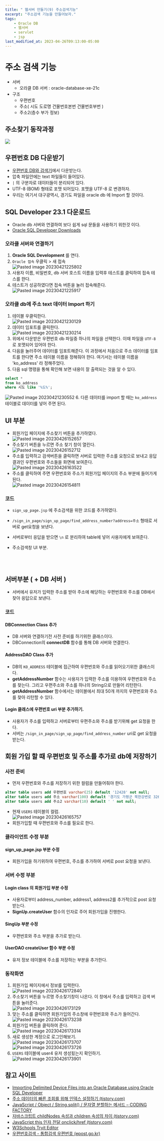 ```yaml
---
title: " 웹서버 만들기(9) 주소검색기능"
excerpt: "주소검색 기능을 만들어보자."
tags:
    - Oracle DB
    - 웹서버
    - servlet
    - jsp
last_modified_at: 2023-04-26T09:13:00-05:00
---
```

# 주소 검색 기능
- 서버
	- 오라클 DB 서버 : oracle-database-xe-21c
- 구조
	- 우편번호
	- 주소( 시도 도로명 건물번호본번 건물번호부번 )
	- 주소2(층수 부가 정보)

## 주소찾기 동작과정
<img class="mermaid" src="https://mermaid.ink/svg/eyJjb2RlIjoic2VxdWVuY2VEaWFncmFtXG7sgqzsmqnsnpAo67iM65287Jqw7KCAKSAtPj4g7ISc67KEIDog7KO87IaM7LC-6riwIOyalOyyrVxu7ISc67KEIC0-PiBEQiDshJzrsoQgOiDso7zshozrpbwg7J207Jqp7ZWY7JesIOyasO2OuOuyiO2YuCwg7KO87IaMIOyalOyyrVxuREIg7ISc67KELT4-IOyEnOuyhCA6IOyasO2OuOuyiO2YuCwg7KO87IaMIOydkeuLtVxu7ISc67KEIC0-PiDsgqzsmqnsnpAo67iM65287Jqw7KCAKSA6IOyasO2OuOuyiO2YuCwg7KO87IaMIOydkeuLtSIsIm1lcm1haWQiOm51bGx9">



## 우편번호 DB  다운받기
- [우편번호 DB와 검색기](https://www.epost.go.kr/search/zipcode/cmzcd002k01.jsp)에서 다운받는다.
- 압축 파일안에는 text 파일들이 들어있다.
- `|` 의 구분자로 데이터들이 분리되어 있다.
- UTF-8 (BOM) 형태로 포맷 되어있다. 포맷을 UTF-8 로 변경하자.
- 우리는 여기서 대구광역시, 경기도 파일을 oracle db 에 Import 할 것이다.

## SQL Developer 23.1 다운로드
- Oracle db 서버와 연결하여 보다 쉽게 sql 문들을 사용하기 위한것 이다.
- [Oracle SQL Developer Downloads](https://www.oracle.com/database/sqldeveloper/technologies/download/)


### 오라클 서버와 연결하기
1. **Oracle SQL Development** 를 연다.
2. `Oracle 접속` 우클릭 > 새 접속<br>![Pasted image 20230421225802](https://user-images.githubusercontent.com/31990118/234529534-04d39ca0-e749-4e62-9d23-5de70888c85c.png)
3. 사용자 이름, 비밀번호, db 서버 호스트 이름을 입력후 테스트를 클릭하여 접속 테스를 한다. 
4. 테스트가 성공하였다면 접속 버튼을 눌러 접속해준다.<br>![Pasted image 20230421225917](https://user-images.githubusercontent.com/31990118/234529679-37b86579-4e45-4e05-9d0d-ba5eb75afdb9.png)

### 오라클 db에 주소 text 데이터 Import 하기
1. 테이블 우클릭한다.<br>![Pasted image 20230421230129](https://user-images.githubusercontent.com/31990118/234529812-a7e707be-ebe9-4e12-95b0-184bb31c3f8a.png)
2. 데이터 임포트를 클릭한다.<br>![Pasted image 20230421230214](https://user-images.githubusercontent.com/31990118/234529931-49af9420-b874-4bcb-bc56-cb7e4f59c0ac.png)
3. 위에서 다운받은 우편번호 db 파일중 하나의 파일을 선택한다. 이때 파일을 `UTF-8` 로 포맷되어 있어야 한다.
4. 다음을 눌러주어 데이터를 임포트해준다. 이 과정에서 처음으로 주소 데이터를 임포트를 한다면 주소 테이블 이름을 정해줘야 한다. 여기서는 테이블 이름을 'ko_address' 라 정해주었다.
5. 다음 sql 명령을 통해 확인해 보면 내용이 잘 출력되는 것을 알 수 있다.
```sql
select *
from ko_address
where 시도 like '%도%';
```
![Pasted image 20230421230552](https://user-images.githubusercontent.com/31990118/234530306-b01fb64c-727f-4b37-8d0e-367b37593610.png)
6. 다른 데이터를 import 할 때는 `ko_address`테이블로 데이터를 넣어 주면 된다.

## UI 부분
- 회원가입 페이지에 주소찾기 버튼을 추가하였다.<br>![Pasted image 20230426152657](https://user-images.githubusercontent.com/31990118/234531123-6b2ecb7b-9090-4d73-90bb-8f202aff4817.png)
- 주소찾기 버튼을 누르면 주소 찾기 창이 열린다.<br>![Pasted image 20230426152712](https://user-images.githubusercontent.com/31990118/234531218-a874417b-80be-4f3c-8149-aea64c48eede.png)
- 주소를 입력하고 검색버튼을 클릭하면 서버로 입력한 주소를 요청으로 보내고 응답결과인 우편번호와 주소들을 화면에 보여준다.<br>![Pasted image 20230426163522](https://user-images.githubusercontent.com/31990118/234531305-fe304efe-30db-4feb-936f-92df58f369d0.png)
- 주소를 클릭하여 주면 우편번호와 주소가 회원가입 페이지의 주소 부분에 들어가게 된다.<br>![Pasted image 20230426154811](https://user-images.githubusercontent.com/31990118/234531391-8fab6c8f-9922-446a-a0c8-3957e0631dc5.png)

### 코드
- `sign_up_page.jsp` 에 주소검색을 위한 코드를 추가하였다.<br><script src="https://gist.github.com/MinGyu2/94743489626663324bf55bc9a944782b.js"></script>
- `/sign_in_page/sign_up_page/find_address_number?address=주소` 형태로 서버로 get요청을 보낸다.
- 서버로부터 응답을 받으면 `\n` 로 분리하여 table에 넣어 사용자에게 보여준다.<br><script src="https://gist.github.com/MinGyu2/6f1c5edd8a3efc93ae0d349e245c605c.js"></script>

- 주소검색창 UI 부분.<br><script src="https://gist.github.com/MinGyu2/e95aa28a4aded72d65d68c959478611f.js"></script>

<br><br>

## 서버부분 ( + DB 서버 )
- 서버에서 유저가 입력한 주소를 받아 주소에 해당하는 우편번호와 주소를 DB에서 찾아 응답으로 보낸다.

### 코드

#### DBConnection Class 추가
- DB 서버와 연결하기전 사전 준비를 하기위한 클래스이다.
- DBConnection의 **connectDB** 함수를 통해 DB 서버와 연결한다.

<script src="https://gist.github.com/MinGyu2/6e74fe516a6df3691df95462f14a2caa.js"></script>



#### AddressDAO Class 추가
- DB의 `KO_ADDRESS` 테이블에 접근하여 우편번호와 주소를 읽어오기위한 클래스이다. 
- **getAddressNumber** 함수는 사용자가 입력한 주소를 이용하여 우편번호와 주소를 찾는다. 그리고 우편주소와 주소를 하나의 String으로 만들어 리턴한다.
- **getAddressNumber** 함수에서는 테이블에서 최대 50개 까지의 우편번호와 주소를 찾아 리턴할 수 있다.

<script src="https://gist.github.com/MinGyu2/0e0ff6366b722575bdfae1214607bd40.js"></script>



#### Login 클래스에 우편번호 uri 부분 추가하기.
- 사용자가 주소를 입력하고 서버로부터 우편주소와 주소를 받기위해 get 요청을 한다.
- 서버는 `/sign_in_page/sign_up_page/find_address_number` uri로 get 요청을 받는다.

<script src="https://gist.github.com/MinGyu2/18f3a30443c3ef0f67a9d426f05919ba.js"></script>



## 회원 가입 할 때 우편번호 및 주소를 추가로 db에 저장하기
### 사전 준비
- 먼저 우편번호와 주소를 저장하기 위한 컬럼을 만들어줘야 한다.
```sql
alter table users add 우편번호 varchar(25) default '12428' not null;
alter table users add 주소 varchar(100) default '경기도 가평군 북한강변로 326-138' not null;
alter table users add 주소2 varchar(10) default ' ' not null;
```
- 현재 `USERS` 테이블의 컬럼.<br>![Pasted image 20230426165757](https://user-images.githubusercontent.com/31990118/234541935-94eeae91-cce3-4fa2-a686-0220c42f3fe8.png)
- 회원가입할 때 우편번호와 주소를 필요로 한다.



### 클라이언트 수정 부분

#### sign_up_page.jsp 부분 수정
- 회원가입을 하기위하여 우편번호, 주소를 추가하여 서버로 post 요청을 보낸다.

<script src="https://gist.github.com/MinGyu2/1c924566aa82beaaa656739e56e2e993.js"></script>




### 서버 수정 부분

#### Login class 의 회원가입 부분 수정
- 사용자로부터 address_number, address1, address2를 추가적으로 post 요청 받는다.
- **SignUp.createUser** 함수의 인자로 주어 회원가입을 진행한다.

<script src="https://gist.github.com/MinGyu2/3d75cdc317274ea780a2fccb9d74f1a8.js"></script>



#### SingUp 부분 수정
- 우편번호와 주소 부분을 추가로 받는다.

<script src="https://gist.github.com/MinGyu2/f87fa4e9bebf0e81cb2188234ea98c1d.js"></script>


#### UserDAO createUser 함수 부분 수정
- 유저 정보 테이블에 주소를 저장하는 부분을 추가한다.

<script src="https://gist.github.com/MinGyu2/245cb5a0fbc2d20c5a01dedbea471b9e.js"></script>




### 동작화면
1. 회원가입 페이지에서 정보를 입력한다.<br>![Pasted image 20230426172840](https://user-images.githubusercontent.com/31990118/234544104-b12395fb-0da9-472b-a1db-2538c8163165.png)
2. 주소찾기 버튼을 누르명 주소찾기창이 나온다. 이 창에서 주소를 입력하고 검색 버튼을 눌러준다. <br>![Pasted image 20230426173129](https://user-images.githubusercontent.com/31990118/234544163-bff55a86-4bf3-4599-9136-e46583e8d853.png)
3. 맞는 주소를 클릭하면 회원가입의 주소창에 우편번호와 주소가 들어간다.<br>![Pasted image 20230426173238](https://user-images.githubusercontent.com/31990118/234544217-fb54c52f-cf29-4195-9042-be7be09f0edc.png)
4. 회원가입 버튼을 클릭하여 준다.<br>![Pasted image 20230426173314](https://user-images.githubusercontent.com/31990118/234544275-5a680719-969e-4a1e-87cb-d2806d207b41.png)
5. 새로 생성한 계정으로 로그인해보기.<br>![Pasted image 20230426173707](https://user-images.githubusercontent.com/31990118/234544328-b337f9e6-38eb-4d36-8a72-cd7c1f799214.png)<br>![Pasted image 20230426173726](https://user-images.githubusercontent.com/31990118/234544361-f2ce717c-fb36-4aca-9a80-03c5afe76445.png)
6. `USERS` 테이블에 user4 유저 생성됬는지 확인하기.<br>![Pasted image 20230426173901](https://user-images.githubusercontent.com/31990118/234544415-0900aba6-29eb-4dbe-b841-bfb7fe7262ba.png)




## 참고 사이트
- [Importing Delimited Device Files into an Oracle Database using Oracle SQL Developer](https://accessgudid.nlm.nih.gov/resources/developers/importing_delimited_device_files/oracle)
- [주소 데이터의 빠른 조회를 위해 인덱스 설정하기 (tistory.com)](https://deveric.tistory.com/68)
- [JavaScript / Object / String.split() / 문자열 분할하는 메서드 – CODING FACTORY](https://www.codingfactory.net/10424)
- [자바스크립트 childNodes 속성과 children 속성의 차이 (tistory.com)](https://hogni.tistory.com/122)
- [JavaScript this 인자 전달 onclick/href (tistory.com)](https://ggmouse.tistory.com/417)
- [W3Schools Tryit Editor](https://www.w3schools.com/howto/tryit.asp?filename=tryhow_css_login_form_modal)
- [우편번호검색 - 통합검색 우편번호 (epost.go.kr)](https://www.epost.go.kr/search.RetrieveIntegrationNewZipCdList.comm)
